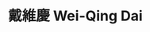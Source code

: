 ---
chinese_name: 戴維慶
english_name: Wei-Qing Dai
title: 戴維慶 Wei-Qing Dai
id: daiweiqing
collection: members
type: full-time research assistant
position: Full-time Research Assistant 
department: 經濟所畢業
image_path: https://source.unsplash.com/collection/139386/600x600?a=.png
collection: members
photo: ft_ra/daiweiqing.jpg
blurb: 123
---